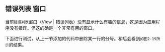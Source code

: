 ## 错误列表 窗口

当前` 错误列表 `窗口（View | 错误列表）没有显示什么有趣的信息，这是因为应用程序没有错误。但这的确是一个非常有用的窗口。

下面进行测试，从上一节添加的代码中删除某一行的分号。稍后会看到``如图2-19所示``的结果。